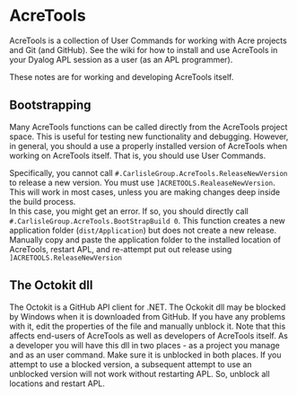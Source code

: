 # AcreTools
AcreTools is a collection of User Commands for working with Acre projects and Git (and GitHub). See the wiki for how to install and use AcreTools in your Dyalog APL session as a user (as an APL programmer).

These notes are for working and developing AcreTools itself.

## Bootstrapping
Many AcreTools functions can be called directly from the AcreTools project space.
This is useful for testing new functionality and debugging.
However, in general, you should a use a properly installed version of AcreTools when working on AcreTools itself. 
That is, you should use User Commands.

Specifically, you cannot call `#.CarlisleGroup.AcreTools.ReleaseNewVersion` to release a new version. 
You must use `]ACRETOOLS.RealeaseNewVersion`. 
This will work in most cases, unless you are making changes deep inside the build process.  
In this case, you might get an error. If so, you should directly call `#.CarlisleGroup.AcreTools.BootStrapBuild 0`.
This function creates a new application folder (`dist/Application`) but does not create a new release. 
Manually copy and paste the application folder to the installed location of AcreTools, restart APL,
and re-attempt put out release using `]ACRETOOLS.ReleaseNewVersion`  

## The Octokit dll
The Octokit is a GitHub API client for .NET. 
The Ockokit dll may be blocked by Windows when it is downloaded from GitHub.
If you have any problems with it, edit the properties of the file and manually unblock it.
Note that this affects end-users of AcreTools as well as developers of AcreTools itself.
As a developer you will have this dll in two places - as a project you manage and as an user command.
Make sure it is unblocked in both places. 
If you attempt to use a blocked version, a subsequent attempt to use an unblocked version will not work
without restarting APL. So, unblock all locations and restart APL.
